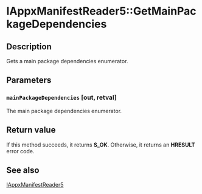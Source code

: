 # IAppxManifestReader5::GetMainPackageDependencies

## Description

Gets a main package dependencies enumerator.

## Parameters

### `mainPackageDependencies` [out, retval]

The main package dependencies enumerator.

## Return value

If this method succeeds, it returns **S_OK**. Otherwise, it returns an **HRESULT** error code.

## See also

[IAppxManifestReader5](https://learn.microsoft.com/windows/desktop/api/appxpackaging/nn-appxpackaging-iappxmanifestreader5)